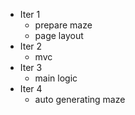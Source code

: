 * Iter 1
  - prepare maze
  - page layout
* Iter 2
  - mvc
* Iter 3
  - main logic
* Iter 4
  - auto generating maze